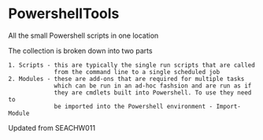# PowershellTools
All the small Powershell scripts in one location

The collection is broken down into two parts

    1. Scripts - this are typically the single run scripts that are called 
                 from the command line to a single scheduled job
    2. Modules - these are add-ons that are required for multiple tasks
                 which can be run in an ad-hoc fashsion and are run as if 
                 they are cmdlets built into Powershell. To use they need to
                 be imported into the Powershell environment - Import-Module
                 

Updated from SEACHW011



